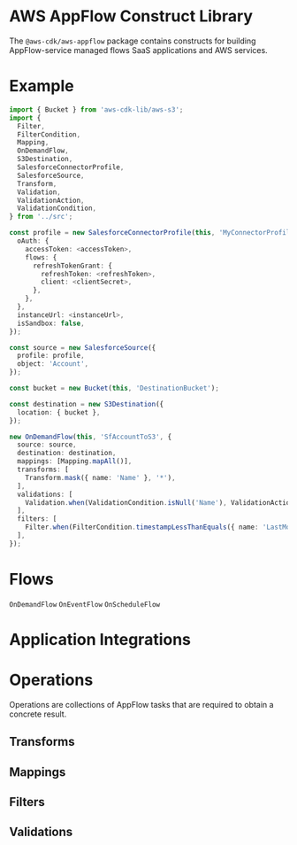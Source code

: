 
# AWS AppFlow Construct Library

The `@aws-cdk/aws-appflow` package contains constructs for building AppFlow-service managed flows SaaS applications and AWS services.

# Example

```ts
import { Bucket } from 'aws-cdk-lib/aws-s3';
import {
  Filter,
  FilterCondition,
  Mapping,
  OnDemandFlow,
  S3Destination,
  SalesforceConnectorProfile,
  SalesforceSource,
  Transform,
  Validation,
  ValidationAction,
  ValidationCondition,
} from '../src';

const profile = new SalesforceConnectorProfile(this, 'MyConnectorProfile', {
  oAuth: {
    accessToken: <accessToken>,
    flows: {
      refreshTokenGrant: {
        refreshToken: <refreshToken>,
        client: <clientSecret>,
      },
    },
  },
  instanceUrl: <instanceUrl>,
  isSandbox: false,
});

const source = new SalesforceSource({
  profile: profile,
  object: 'Account',
});

const bucket = new Bucket(this, 'DestinationBucket');

const destination = new S3Destination({
  location: { bucket },
});

new OnDemandFlow(this, 'SfAccountToS3', {
  source: source,
  destination: destination,
  mappings: [Mapping.mapAll()],
  transforms: [
    Transform.mask({ name: 'Name' }, '*'),
  ],
  validations: [
    Validation.when(ValidationCondition.isNull('Name'), ValidationAction.ignoreRecord()),
  ],
  filters: [
    Filter.when(FilterCondition.timestampLessThanEquals({ name: 'LastModifiedDate', dataType: 'datetime' }, new Date(Date.parse('2022-02-02')))),
  ],
});

```

# Flows

`OnDemandFlow`
`OnEventFlow`
`OnScheduleFlow`

# Application Integrations

# Operations

Operations are collections of AppFlow tasks that are required to obtain a concrete result.

## Transforms

## Mappings

## Filters

## Validations